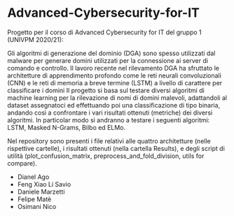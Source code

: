 # Advanced-Cybersecurity-for-IT

Progetto per il corso di Advanced Cybersecurity for IT del gruppo 1 (UNIVPM 2020/21):

Gli algoritmi di generazione del dominio (DGA) sono spesso utilizzati dal malware per generare domini utilizzati per la connessione ai server di comando e controllo. Il lavoro recente nel rilevamento DGA ha sfruttato le architetture di apprendimento profondo come le reti neurali convoluzionali (CNN) e le reti di memoria a breve termine (LSTM) a livello di carattere per classificare i domini
Il progetto si basa sul testare diversi algoritmi di machine learning per la rilevazione di nomi di domini malevoli, adattandoli al dataset assegnatoci ed effettuando poi una classificazione di tipo binaria, andando così a confrontare i vari risultati ottenuti (metriche) dei diversi algoritmi.
In particolar modo si andranno a testare i seguenti algoritmi: LSTM, Masked N-Grams, Bilbo ed ELMo.

Nel repository sono presenti i file relativi alle quattro architetture (nelle rispettive cartelle), i risultati ottenuti (nella cartella Results), e degli script di utilità (plot_confusion_matrix, preprocess_and_fold_division, utils for compare).

- Dianel Ago
- Feng Xiao Li Savio
- Daniele Marzetti
- Felipe Matè
- Osimani Nico

